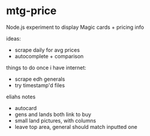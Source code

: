 mtg-price
=========

Node.js experiment to display Magic cards + pricing info

ideas:
- scrape daily for avg prices
- autocomplete + comparison

things to do once i have internet:
- scrape edh generals
- try timestamp'd files

eliahs notes
- autocard
- gens and lands both link to buy
- small land pictures, with columns
- leave top area, general should match inputted one

